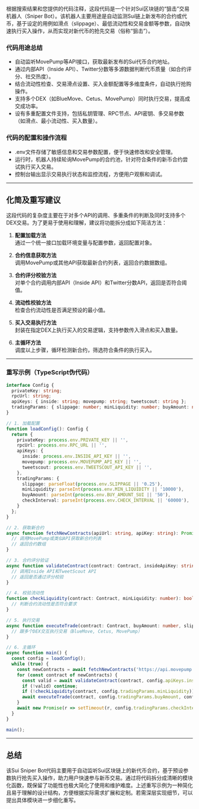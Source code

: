 根据搜索结果和您提供的代码注释，这段代码是一个针对Sui区块链的“狙击”交易机器人（Sniper Bot）。该机器人主要用途是自动监测Sui链上新发布的合约或代币，基于设定的用例如滑点（slippage）、最低流动性和交易金额等参数，自动快速执行买入操作，从而实现对新代币的抢先交易（俗称“狙击”）。

### 代码用途总结
- 自动监听MovePump等API接口，获取最新发布的Sui代币合约地址。
- 通过内部API（Inside API）、Twitter分数等多源数据判断代币质量（如合约评分、社交热度）。
- 结合流动性检查、交易滑点设置、买入金额配置等多维度条件，自动执行抢购操作。
- 支持多个DEX（如BlueMove、Cetus、MovePump）同时执行交易，提高成交成功率。
- 设有多重配置文件支持，包括私钥管理、RPC节点、API密钥、多交易参数（如滑点、最小流动性、买入数量）。

### 代码的配置和操作流程
- .env文件存储了敏感信息和交易参数配置，便于快速修改和安全管理。
- 运行时，机器人持续轮询MovePump的合约池，针对符合条件的新币合约尝试执行买入交易。
- 控制台输出显示交易执行状态和监控流程，方便用户观察和调试。

***

## 化简及重写建议

这段代码的复杂度主要在于对多个API的调用、多重条件的判断及同时支持多个DEX交易。为了更易于使用和理解，建议将功能拆分成如下简洁方法：

1. **配置加载方法**  
通过一个统一接口加载环境变量与配置参数，返回配置对象。

2. **合约信息获取方法**  
调用MovePump或其他API获取最新合约列表，返回合约数据数组。

3. **合约评分校验方法**  
对单个合约调用内部API（Inside API）和Twitter分数API，返回是否符合阈值。

4. **流动性校验方法**  
检查合约流动性是否满足预设的最小值。

5. **买入交易执行方法**  
封装在指定DEX上执行买入的交易逻辑，支持参数传入滑点和买入数量。

6. **主循环方法**  
调度以上步骤，循环检测新合约，筛选符合条件的执行买入。

***

### 重写示例（TypeScript伪代码）

```typescript
interface Config {
  privateKey: string;
  rpcUrl: string;
  apiKeys: { inside: string; movepump: string; tweetscout: string };
  tradingParams: { slippage: number; minLiquidity: number; buyAmount: number; checkInterval: number };
}

// 1. 加载配置
function loadConfig(): Config {
  return {
    privateKey: process.env.PRIVATE_KEY || '',
    rpcUrl: process.env.RPC_URL || '',
    apiKeys: {
      inside: process.env.INSIDE_API_KEY || '',
      movepump: process.env.MOVEPUMP_API_KEY || '',
      tweetscout: process.env.TWEETSCOUT_API_KEY || '',
    },
    tradingParams: {
      slippage: parseFloat(process.env.SLIPPAGE || '0.25'),
      minLiquidity: parseInt(process.env.MIN_LIQUIDITY || '10000'),
      buyAmount: parseInt(process.env.BUY_AMOUNT_SUI || '50'),
      checkInterval: parseInt(process.env.CHECK_INTERVAL || '60000'),
    }
  };
}

// 2. 获取新合约
async function fetchNewContracts(apiUrl: string, apiKey: string): Promise<Contract[]> {
  // 调用MovePump或类似API获取新合约列表
  // 返回合约数组
}

// 3. 合约评分验证
async function validateContract(contract: Contract, insideApiKey: string, twitterApiKey: string, scoreThreshold: number, twitterThreshold: number): Promise<boolean> {
  // 调用Inside API和TweetScout API
  // 返回是否通过评分校验
}

// 4. 校验流动性
function checkLiquidity(contract: Contract, minLiquidity: number): boolean {
  // 判断合约流动性是否符合要求
}

// 5. 执行交易
async function executeTrade(contract: Contract, buyAmount: number, slippage: number): Promise<boolean> {
  // 跟多个DEX交互执行交易（BlueMove, Cetus, MovePump）
}

// 6. 主循环
async function main() {
  const config = loadConfig();
  while (true) {
    const newContracts = await fetchNewContracts('https://api.movepump.dex/getNewContracts', config.apiKeys.movepump);
    for (const contract of newContracts) {
      const valid = await validateContract(contract, config.apiKeys.inside, config.apiKeys.tweetscout, 80, 50);
      if (!valid) continue;
      if (!checkLiquidity(contract, config.tradingParams.minLiquidity)) continue;
      await executeTrade(contract, config.tradingParams.buyAmount, config.tradingParams.slippage);
    }
    await new Promise(r => setTimeout(r, config.tradingParams.checkInterval));
  }
}

main();
```

***

## 总结

该Sui Sniper Bot代码主要用于自动监听Sui区块链上的新代币合约，基于预设参数执行抢先买入操作，助力用户快速参与新币交易。通过将代码拆分成清晰的模块化函数，既保留了功能性也极大简化了使用和维护难度。上述重写示例为一种简化且易于理解的设计结构，方便根据实际需求扩展和定制。若需深层实现细节，可以提出具体模块进一步细化重写。

